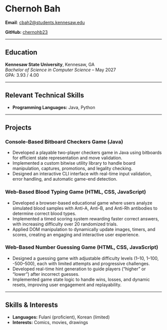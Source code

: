
# Chernoh Bah
**Email**: cbah2@students.kennesaw.edu

**GitHub:** [chernohb23](https://github.com/chernohb23)

---  
## Education
**Kennesaw State University**, Kennesaw, GA  
*Bachelor of Science in Computer Science* – May 2027  
GPA: 3.93 / 4.00

---  
## Relevant Technical Skills
- **Programming Languages:** Java, Python

---
## Projects
### Console-Based Bitboard Checkers Game (Java)
- Developed a playable two-player checkers game in Java using bitboards for efficient state representation and move validation.
- Implemented a custom bitwise utility library to handle board manipulation, captures, promotions, and legality checking.
- Designed an interactive CLI interface with real-time input validation, error handling, and automatic game-end detection.
### Web-Based Blood Typing Game (HTML, CSS, JavaScript)
- Developed a browser-based educational game where users analyze simulated blood samples with Anti-A, Anti-B, and Anti-Rh antibodies to determine correct blood types.
- Implemented a timed scoring system rewarding faster correct answers, with increasing difficulty over 20 randomized trials.
- Applied DOM manipulation to dynamically update images, timers, and scores, creating an engaging and interactive user experience.
### Web-Based Number Guessing Game (HTML, CSS, JavaScript)
- Designed a guessing game with adjustable difficulty levels (1–10, 1–100, -500–500), each with limited attempts and progressive challenges.
- Developed real-time hint generation to guide players (“higher” or “lower”) after incorrect guesses.
- Implemented game state logic to handle wins, losses, and dynamic resets, improving user engagement and replayability.

---  
## Skills & Interests
- **Languages:** Fulani (proficient), Korean (limited)
- **Interests:** Comics, movies, drawings
 